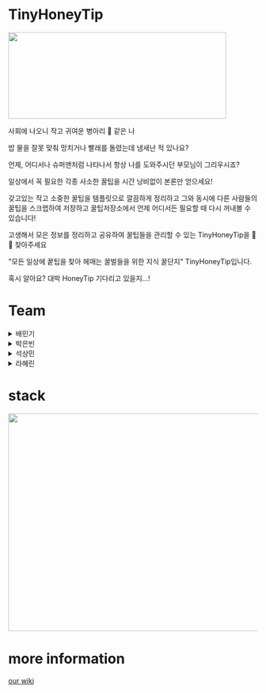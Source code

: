 # TinyHoneyTip

<img src='https://cdn.discordapp.com/attachments/884717967307321407/892328483827626024/tht_logo.png' width=440 height= 175>

사회에 나오니 작고 귀여운 병아리 🐣 같은 나

밥 물을 잘못 맞춰 망치거나 빨래를 돌렸는데 냄새난 적 있나요?

언제, 어디서나 슈퍼맨처럼 나타나서 항상 나를 도와주시던 부모님이 그리우시죠?

일상에서 꼭 필요한 각종 사소한 꿀팁을 시간 낭비없이 본론만 얻으세요!

갖고있는 작고 소중한 꿀팁을 템플릿으로 깔끔하게 정리하고 그와 동시에 다른 사람들의 꿀팁을 스크랩하여 저장하고 꿀팁저장소에서 언제 어디서든 필요할 때 다시 꺼내볼 수 있습니다!

고생해서 모은 정보를 정리하고 공유하여 꿀팁들을 관리할 수 있는 TinyHoneyTip을 🐝 🍯 찾아주세요

"모든 일상에 꿑팁을 찾아 헤매는 꿀벌들을 위한 지식 꿀단지" TinyHoneyTip입니다.

혹시 알아요? 대박 HoneyTip 기다리고 있을지...!

# Team

<details>
<summary>배민기</summary>
<div markdown="1">

|GITHUB|[baemki](https://github.com/baemki)|
|--|--|
- 팀장
- Position: Front-End
- Stack: Node.js, Next js, express, html, css, react, javascript
- Contributions<br />
 Content page<br />
 Signin, signup <br />
 Select <br />
 Category<br />
 Search<br />
 Loading<br />
 Infinite scroll<br />
 Image src making <br />
 Weather widget<br/>
 Cropper <br />
</div>
</details>

<details>
<summary>박은빈</summary>
<div markdown="1">

|GITHUB|[peb4010](https://github.com/peb4010)|
|--|--|
- 팀원
- Position: Full-stack
- Stack: React, Next js, axios, html, css, javascript, node js, sequelize, RDS, mysql, express
- Contributions<br />
 mypage client<br />
 mypage server<br />
 post detail api <br />
 like, cancle like, dislike, cancle dislike, scrap, cancle scrap api
 database<br />
</div>
</details>

<details>
<summary>석상민</summary>
<div markdown="1">

|GITHUB|[SangminSuk](https://github.com/SangminSuk)|
|--|--|
- 팀원
- Position: Back-End
- Stack: node.js, sequelize, mysql, aws, vercel, express, javascript
- Contributions<br />
 Server API<br />
 Image upload<br />
 Database<br />
 Deploy<br />
 Social login<br />
</div>
</details>

<details>
<summary>라혜린</summary>
<div markdown="1">

|GITHUB|[wktaylorla](https://github.com/wktaylorla)|
|--|--|
- 팀원
- Position: Front-End
- Stack: React, Next js, axios, html, css, javascript
- Contributions<br />
 landing page<br />
 header, footer<br />
 post detail page<br />
 post upload page<br />
 post edit page
</div>
</details>

# stack

<img src = 'https://camo.githubusercontent.com/077a39b772ead36dc27f4799d40e8c8bd26c3b725684cc76bdd6bbb45fe16f67/68747470733a2f2f6d656469612e646973636f72646170702e6e65742f6174746163686d656e74732f3838343333343837313931393539313436352f3838343731373237343235333130333130342f5765625f4170705f5265666572656e63655f4172636869746563747572652e706e673f77696474683d31373830266865696768743d31303536' width=550 height=440 />

# more information

[our wiki](https://github.com/codestates/TinyHoneyTip/wiki)
